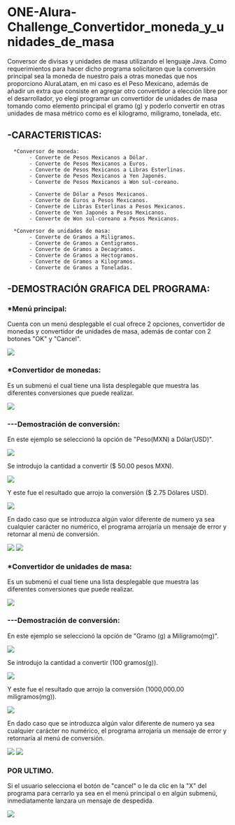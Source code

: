 # ONE-Alura-Challenge_Convertidor_moneda_y_unidades_de_masa
 
Conversor de divisas y unidades de masa utilizando el lenguaje Java. 
 Como requerimientos para hacer dicho programa solicitaron que la conversión principal sea la moneda de nuestro país a otras monedas que nos proporciono AluraLatam, 
 en mi caso es el Peso Mexicano, además de añadir un extra que consiste en agregar otro convertidor a elección libre por el desarrollador, yo elegí programar
 un convertidor de unidades de masa tomando como elemento principal el gramo (g) y poderlo convertir en otras unidades de masa métrico como es el kilogramo, 
 miligramo, tonelada, etc.

 
 ## -CARACTERISTICAS:
      
      *Conversor de moneda:
           - Converte de Pesos Mexicanos a Dólar.
           - Converte de Pesos Mexicanos a Euros.
           - Converte de Pesos Mexicanos a Libras Esterlinas.
           - Converte de Pesos Mexicanos a Yen Japonés.
           - Converte de Pesos Mexicanos a Won sul-coreano.

           - Converte de Dólar a Pesos Mexicanos.
           - Converte de Euros a Pesos Mexicanos.
           - Converte de Libras Esterlinas a Pesos Mexicanos.
           - Converte de Yen Japonés a Pesos Mexicanos.
           - Converte de Won sul-coreano a Pesos Mexicanos.
           
      *Conversor de unidades de masa:
           - Converte de Gramos a Miligramos.
           - Converte de Gramos a Centigramos.
           - Converte de Gramos a Decagramos.
           - Converte de Gramos a Hectogramos.
           - Converte de Gramos a Kilogramos.
           - Converte de Gramos a Toneladas.

## -DEMOSTRACIÓN GRAFICA DEL PROGRAMA:

 ### *Menú principal: 
 Cuenta con un menú desplegable el cual ofrece 2 opciones, convertidor de monedas y convertidor de unidades de masa, además de contar con 2 botones
 "OK" y "Cancel".
 
![](img/menuprincipal2.jpg)


### *Convertidor de monedas: 
Es un submenú el cual tiene una lista desplegable que muestra las diferentes conversiones que puede realizar. 
 
 ![](img/menumonedas.jpg)
 
 
### ---Demostración de conversión:
 
 En este ejemplo se seleccionó la opción de "Peso(MXN) a Dólar(USD)".
  
  ![](img/menumonedas2.jpg) 
  
 Se introdujo la cantidad a convertir ($ 50.00 pesos MXN).
  
  ![](img/menumonedas4.jpg)
  
 Y este fue el resultado que arrojo la conversión ($ 2.75 Dólares USD).
  
   ![](img/menumonedas5.jpg)
   
   
   En dado caso que se introduzca algún valor diferente de numero ya sea cualquier carácter no numérico, 
   el programa arrojaría un mensaje de error y retornar al menú de conversión.

   
   ![](img/menumonedas6.jpg) ![](img/error.jpg)
   
   ### *Convertidor de unidades de masa: 
   Es un submenú el cual tiene una lista desplegable que muestra las diferentes conversiones que puede realizar. 
 
   ![](img/menumasa4.jpg)
   
   ### ---Demostración de conversión:
 
   En este ejemplo se seleccionó la opción de "Gramo (g) a Miligramo(mg)".
   
   ![](img/menumasa.jpg)
   
   Se introdujo la cantidad a convertir (100 gramos(g)).
   
   ![](img/menumasa2.jpg)
   
   Y este fue el resultado que arrojo la conversión (1000,000.00 miligramos(mg)).
   
   ![](img/menumasa3.jpg)
   
   En dado caso que se introduzca algún valor diferente de numero ya sea cualquier carácter no numérico, 
   el programa arrojaría un mensaje de error y retornaría al menú de conversión.

   
   ![](img/menumonedas6.jpg) ![](img/error.jpg)
   
   ### POR ULTIMO.
   
   Si el usuario selecciona el botón de "cancel" o le da clic en la "X" del programa para cerrarlo ya sea en el menú principal o en algún submenú, 
   inmediatamente lanzara un mensaje de despedida.

   
   ![](img/despedida.jpg)
           
           
           
           
